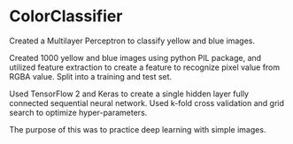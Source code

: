 # ColorClassifier

Created a Multilayer Perceptron to classify yellow and blue images. 

Created 1000 yellow and blue images using python PIL package, and utilized feature extraction to create a feature to recognize pixel value from RGBA value. Split into a training and test set. 

Used TensorFlow 2 and Keras to create a single hidden layer fully connected sequential neural network. Used k-fold cross validation and grid search to optimize hyper-parameters. 

The purpose of this was to practice deep learning with simple images. 
